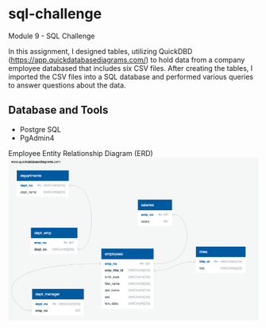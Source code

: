 # sql-challenge
Module 9 - SQL Challenge

In this assignment, I designed tables, utilizing QuickDBD (https://app.quickdatabasediagrams.com/) to hold data from a company employee databased that includes six CSV files. After creating the tables, I imported the CSV files into a SQL database and performed various queries to answer questions about the data. 

## Database and Tools
* Postgre SQL
* PgAdmin4

Employee Entity Relationship Diagram (ERD)
![Entity_Relationship_Diagram.png](https://github.com/cassidyschul/sql-challenge/blob/main/EmployeeSQL/Entity_Relationship_Diagram.png)
